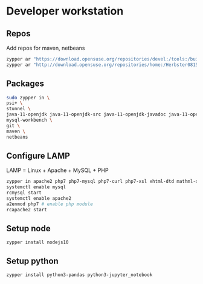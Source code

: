 # Developer workstation

## Repos

Add repos for maven, netbeans

```bash
zypper ar "https://download.opensuse.org/repositories/devel:/tools:/building/openSUSE_Leap_15.2/" "develtools"
zypper ar "http://download.opensuse.org/repositories/home:/Herbster0815/openSUSE_Leap_15.2/" "home:Herbster0815"
```

## Packages

```bash
sudo zypper in \
psi+ \
stunnel \
java-11-openjdk java-11-openjdk-src java-11-openjdk-javadoc java-11-openjdk-devel \
mysql-workbench \
git \
maven \
netbeans

```


## Configure LAMP

LAMP = Linux + Apache + MySQL + PHP

```bash
zypper in apache2 php7 php7-mysql php7-curl php7-xsl xhtml-dtd mathml-dtd php7-tidy apache2-mod_php7 php7-posix mariadb mariadb-tools
systemctl enable mysql
rcmysql start
systemctl enable apache2
a2enmod php7 # enable php module
rcapache2 start
```

## Setup node

```
zypper install nodejs10
```

## Setup python

```
zypper install python3-pandas python3-jupyter_notebook
```
